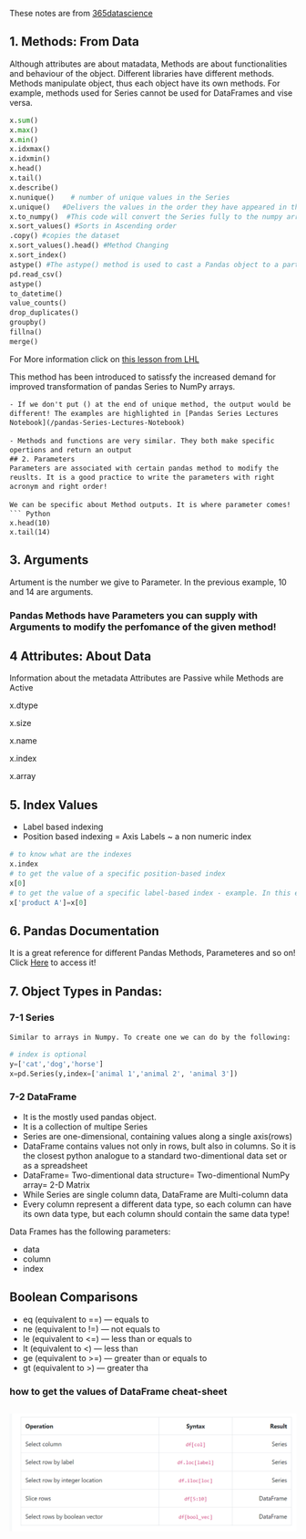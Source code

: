 These notes are from [365datascience](https://learn.365datascience.com/courses/preview/data-cleaning-preprocessing-pandas/)


## 1. Methods: From Data
Although attributes are about matadata, Methods are about functionalities and behaviour of the object.
Different libraries have different methods. Methods manipulate object, thus each object have its own methods. For example, methods used for Series cannot be used for DataFrames and vise versa.
``` Python
x.sum()
x.max()
x.min()
x.idxmax()
x.idxmin()
x.head()
x.tail()
x.describe()
x.nunique()    # number of unique values in the Series
x.unique()   #Delivers the values in the order they have appeared in the data set. 
x.to_numpy()  #This code will convert the Series fully to the numpy array type!
x.sort_values() #Sorts in Ascending order
.copy() #copies the dataset
x.sort_values().head() #Method Changing
x.sort_index()
astype() #The astype() method is used to cast a Pandas object to a particular data type. It can be a very helpful function in case your data is not stored in the correct format (data type). For instance, if floating point numbers have somehow been misinterpreted by Python as strings, you can convert them back to floating point numbers with astype().
pd.read_csv()
astype()
to_datetime()
value_counts()
drop_duplicates()
groupby()
fillna()
merge()

```
For More information click on [this lesson from LHL](https://data.compass.lighthouselabs.ca/1feac02f-2b81-409d-9192-9705596ef731)

This method has been introduced to satissfy the increased demand for improved transformation of pandas Series to NumPy arrays.
```
- If we don't put () at the end of unique method, the output would be different! The examples are highlighted in [Pandas Series Lectures Notebook](/pandas-Series-Lectures-Notebook)

- Methods and functions are very similar. They both make specific opertions and return an output
## 2. Parameters
Parameters are associated with certain pandas method to modify the reuslts. It is a good practice to write the parameters with right acronym and right order!

We can be specific about Method outputs. It is where parameter comes!
``` Python
x.head(10)
x.tail(14)
```
## 3. Arguments
Artument is the number we give to Parameter. In the previous example, 10 and 14 are arguments.
### Pandas **Methods** have **Parameters** you can supply with **Arguments** to modify the perfomance of the given method!

## 4 Attributes: About Data
Information about the metadata
Attributes are Passive while Methods are Active

x.dtype

x.size

x.name

x.index

x.array

## 5. Index Values
- Label based indexing
- Position based indexing = Axis Labels ~ a non numeric index
``` Python
# to know what are the indexes
x.index
# to get the value of a specific position-based index 
x[0]
# to get the value of a specific label-based index - example. In this examle we can also use the previous method! (suppose Product A is the first data in the Series)
x['product A']=x[0]
```
## 6. Pandas Documentation
It is a great reference for different Pandas Methods, Parameteres and so on! Click [Here](https://pandas.pydata.org/docs/user_guide/index.html) to access it!

## 7. Object Types in Pandas:
### 7-1 Series

    Similar to arrays in Numpy. To create one we can do by the following:
``` Python
# index is optional
y=['cat','dog','horse']
x=pd.Series(y,index=['animal 1','animal 2', 'animal 3'])
```
### 7-2 DataFrame
- It is the mostly used pandas object.
- It is a collection of multipe Series
- Series are one-dimensional, containing values along a single axis(rows)
- DataFrame contains values not only in rows, bult also in columns. So it is the closest python analogue to a standard two-dimentional data set or as a spreadsheet
- DataFrame= Two-dimentional data structure= Two-dimentional NumPy array= 2-D Matrix
- While Series are single column data, DataFrame are Multi-column data
- Every column represent a different data type, so each column can have its own data type, but each column should contain the same data type!

Data Frames has the following parameters:
- data
- column
- index

## Boolean Comparisons

- eq (equivalent to ==) — equals to
- ne (equivalent to !=) — not equals to
- le (equivalent to <=) — less than or equals to
- lt (equivalent to <) — less than
- ge (equivalent to >=) — greater than or equals to
- gt (equivalent to >) — greater tha

### how to get the values of DataFrame cheat-sheet
## ![how to get the values of DataFrame cheat-sheet](Get-values-DataFrame.png)
